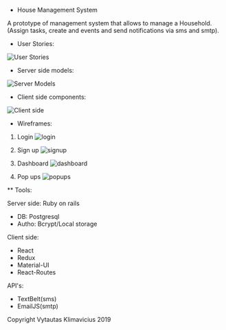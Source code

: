 - House Management System

A prototype of management system that allows to manage a Household.(Assign tasks, create and events and send notifications via sms and smtp).


- User Stories:

![User Stories](public/UserStories.png)

- Server side models:

![Server Models](public/Models.png)

- Client side components:

![Client side](public/componentsv4.png)

- Wireframes:

 1. Login 
 ![login](public/login.png)

 2. Sign up
 ![signup](public/signupv2.png)

 3. Dashboard
 ![dashboard](public/dashboard.png)

 4. Pop ups
 ![popups](public/pop_ups.png)

 ** Tools:

Server side: Ruby on rails 

   - DB: Postgresql
   - Autho: Bcrypt/Local storage

Client side:

   - React 
   - Redux
   - Material-UI
   - React-Routes

API's:

   - TextBelt(sms)
   - EmailJS(smtp)


Copyright Vytautas Klimavicius 2019